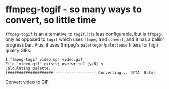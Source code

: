 ffmpeg-togif - so many ways to convert, so little time
======================================================
`ffmpeg-togif` is an alternative to `togif`. It is less configurable, but is
`ffmpeg`-only as opposed to `togif` which uses `ffmpeg` and `convert`, and it
has a ballin' progress bar. Plus, it uses ffmpeg's `palettegen`/`paletteuse`
filters for high quality GIFs.

```
$ ffmpeg-togif video.mp4 video.gif
File 'video.gif' exists; overwrite? [y/N] y
Calculating palette...
[####################------------------] Converting... (ETA  0.8m)
```
Convert video to GIF.
